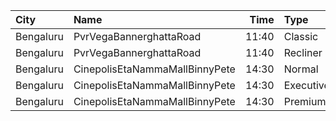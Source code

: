 | City      | Name                           |  Time | Type      | Price | Capacity | Booked |
| :-------- | :----------------------------- | ----: | :-------- | ----: | -------: | -----: |
| Bengaluru | PvrVegaBannerghattaRoad        | 11:40 | Classic   |  112₹ |       75 |      0 |
| Bengaluru | PvrVegaBannerghattaRoad        | 11:40 | Recliner  |  160₹ |        6 |      2 |
| Bengaluru | CinepolisEtaNammaMallBinnyPete | 14:30 | Normal    |  110₹ |        5 |      0 |
| Bengaluru | CinepolisEtaNammaMallBinnyPete | 14:30 | Executive |  110₹ |       39 |      6 |
| Bengaluru | CinepolisEtaNammaMallBinnyPete | 14:30 | Premium   |  110₹ |       24 |      3 |